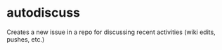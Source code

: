 # autodiscuss
Creates a new issue in a repo for discussing recent activities (wiki edits, pushes, etc.)
